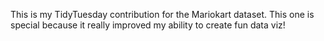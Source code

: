 This is my TidyTuesday contribution for the Mariokart dataset. This one is special because it really improved my ability to create fun data viz!
